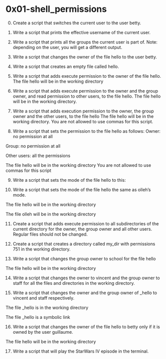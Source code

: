 # 0x01-shell_permissions
0. Create a script that switches the current user to the user betty.

1. Write a script that prints the effective username of the current user.

2. Write a script that prints all the groups the current user is part of.
   Note: depending on the user, you will get a different output.
3. Write a script that changes the owner of the file hello to the user betty.

4. Write a script that creates an empty file called hello.

5. Write a script that adds execute permission to the owner of the file hello.
   The file hello will be in the working directory

6. Write a script that adds execute permission to the owner and the group owner, and read permission to other users, to the file hello.
   The file hello will be in the working directory.

7. Write a script that adds execution permission to the owner, the group owner and the other users, to the file hello
   The file hello will be in the working directory.
   You are not allowed to use commas for this script.

8. Write a script that sets the permission to the file hello as follows:
   Owner: no permission at all

Group: no permission at all

Other users: all the permissions

The file hello will be in the working directory You are not allowed to use commas for this script

9. Write a script that sets the mode of the file hello to this:

10. Write a script that sets the mode of the file hello the same as olleh’s mode.

The file hello will be in the working directory

The file olleh will be in the working directory

11. Create a script that adds execute permission to all subdirectories of the current directory for the owner, the group owner and all other users. Regular files should not be changed.

12. Create a script that creates a directory called my_dir with permissions 751 in the working directory.

13. Write a script that changes the group owner to school for the file hello

The file hello will be in the working directory

14. Write a script that changes the owner to vincent and the group owner to staff for all the files and directories in the working directory.

15. Write a script that changes the owner and the group owner of _hello to vincent and staff respectively.

The file _hello is in the working directory

The file _hello is a symbolic link

16. Write a script that changes the owner of the file hello to betty only if it is owned by the user guillaume.

The file hello will be in the working directory

17. Write a script that will play the StarWars IV episode in the terminal.

